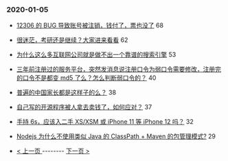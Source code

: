 ### 2020-01-05 
- [12306 的 BUG 导致账号被注销，钱付了，票也没了](https://www.v2ex.com/t/635159) 68
- [很迷茫，考研还是继续？大家进来看看](https://www.v2ex.com/t/635172) 62
- [为什么这么多互联网公司就是做不出一个靠谱的搜索引擎](https://www.v2ex.com/t/635117) 53
- [三年前注册过的服务平台，突然发消息说注册口令为弱口令需要修改，注册完的口令不是都变 md5 了么？怎么判断弱口令的？](https://www.v2ex.com/t/635127) 40
- [普遍的中国家长都是这样子的么？](https://www.v2ex.com/t/635237) 38
- [自己写的开源程序被人拿去卖钱了，如何应对？](https://www.v2ex.com/t/635177) 37
- [手持 6s，应该入二手 XS/XSM 或 iPhone 11 等 iPhone 12 吗？](https://www.v2ex.com/t/635113) 32
- [Nodejs 为什么不使用类似 Java 的 ClassPath + Maven 的包管理模式?](https://www.v2ex.com/t/635217) 29 

- [ < 上一页 ](https://github.com/able8/v2ex-hot-record/blob/master/2020-01-04.md) -------- [ 下一页 > ](https://github.com/able8/v2ex-hot-record/blob/master/2020-01-06.md)